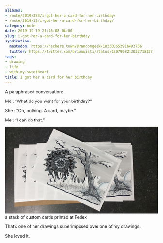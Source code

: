 ```yaml
---
aliases:
- /note/2019/353/i-got-her-a-card-for-her-birthday/
- /note/2019/12/i-got-her-a-card-for-her-birthday/
category: note
date: 2019-12-19 21:46:08-08:00
slug: i-got-her-a-card-for-her-birthday
syndication:
  mastodon: https://hackers.town/@randomgeek/103338653916493756
  twitter: https://twitter.com/brianwisti/status/1207908213032718337
tags:
- drawing
- life
- with-my-sweetheart
title: I got her a card for her birthday
---
```


A paraphrased conversation:

Me
: “What do you want for your birthday?”

She
: “Oh, nothing. A card, maybe.”

Me
: “I can do that.”

![attachments/img/2019/cover-2019-12-19.jpg](../../../attachments/img/2019/cover-2019-12-19.jpg)
a stack of custom cards printed at Fedex

That’s one of her drawings superimposed over one of my drawings.

She loved it.